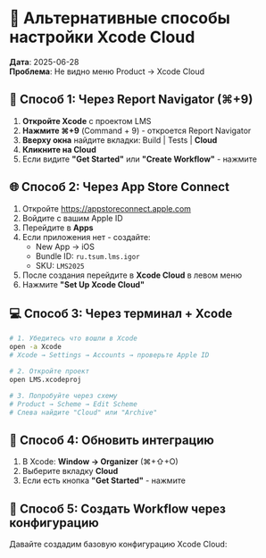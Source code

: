 # 🚀 Альтернативные способы настройки Xcode Cloud

**Дата**: 2025-06-28  
**Проблема**: Не видно меню Product → Xcode Cloud

## 🔧 Способ 1: Через Report Navigator (⌘+9)

1. **Откройте Xcode** с проектом LMS
2. **Нажмите ⌘+9** (Command + 9) - откроется Report Navigator
3. **Вверху окна** найдите вкладки: Build | Tests | **Cloud**
4. **Кликните на Cloud**
5. Если видите **"Get Started"** или **"Create Workflow"** - нажмите

## 🌐 Способ 2: Через App Store Connect

1. Откройте https://appstoreconnect.apple.com
2. Войдите с вашим Apple ID
3. Перейдите в **Apps**
4. Если приложения нет - создайте:
   - New App → iOS
   - Bundle ID: `ru.tsum.lms.igor`
   - SKU: `LMS2025`
5. После создания перейдите в **Xcode Cloud** в левом меню
6. Нажмите **"Set Up Xcode Cloud"**

## 💻 Способ 3: Через терминал + Xcode

```bash
# 1. Убедитесь что вошли в Xcode
open -a Xcode
# Xcode → Settings → Accounts → проверьте Apple ID

# 2. Откройте проект
open LMS.xcodeproj

# 3. Попробуйте через схему
# Product → Scheme → Edit Scheme
# Слева найдите "Cloud" или "Archive"
```

## 🔄 Способ 4: Обновить интеграцию

1. В Xcode: **Window → Organizer** (⌘+⇧+O)
2. Выберите вкладку **Cloud**
3. Если есть кнопка **"Get Started"** - нажмите

## 📱 Способ 5: Создать Workflow через конфигурацию

Давайте создадим базовую конфигурацию Xcode Cloud: 